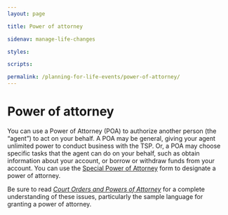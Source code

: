 ```yaml
---
layout: page

title: Power of attorney

sidenav: manage-life-changes

styles:

scripts:

permalink: /planning-for-life-events/power-of-attorney/
---
```


# Power of attorney

You can use a Power of Attorney (POA) to authorize another person (the “agent”) to act on your behalf.
A POA may be general, giving your agent unlimited power to conduct business with the TSP.
Or, a POA may choose specific tasks that the agent can do on your behalf, such as obtain information about your account, or borrow or withdraw funds from your account. You can use the [Special Power of Attorney](https://www.tsp.gov/PDF/formspubs/oc01-10.pdf) form to designate a power of attorney.

Be sure to read _[Court Orders and Powers of Attorney](javascript:void(0))_ for a complete understanding of these issues, particularly the sample language for granting a power of attorney.

<!-- CONTENT END -->
